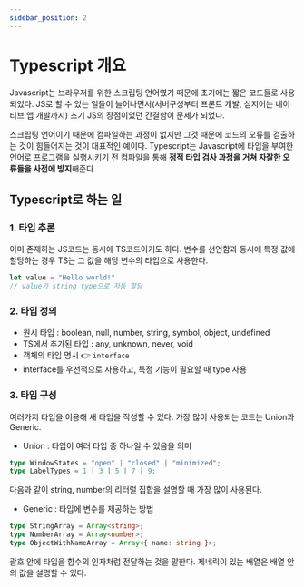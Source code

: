 ```yaml
---
sidebar_position: 2
---
```


# Typescript 개요

Javascript는 브라우저를 위한 스크립팅 언어였기 때문에 초기에는 짧은 코드들로 사용되었다. JS로 할 수 있는 일들이 늘어나면서(서버구성부터 프론트 개발, 심지어는 네이티브 앱 개발까지) 초기 JS의 장점이었던 간결함이 문제가 되었다. 

스크립팅 언어이기 때문에 컴파일하는 과정이 없지만 그것 때문에 코드의 오류를 검출하는 것이 힘들어지는 것이 대표적인 예이다. Typescript는 Javascript에 타입을 부여한 언어로 프로그램을 실행시키기 전 컴파일을 통해 **정적 타입 검사 과정을 거쳐 자잘한 오류들을 사전에 방지**해준다.


## Typescript로 하는 일

### 1. 타입 추론
 
 이미 존재하는 JS코드는 동시에 TS코드이기도 하다. 변수를 선언함과 동시에 특정 값에 할당하는 경우 TS는 그 값을 해당 변수의 타입으로 사용한다. 

 ```js
 let value = "Hello world!"
 // value가 string type으로 자동 할당
 ```

### 2. 타입 정의

- 원시 타입 : boolean, null, number, string, symbol, object, undefined
- TS에서 추가된 타입 : any, unknown, never, void
- 객체의 타입 명시 👉 `interface`
- interface를 우선적으로 사용하고, 특정 기능이 필요할 때 type 사용

### 3. 타입 구성

여러가지 타입을 이용해 새 타입을 작성할 수 있다. 가장 많이 사용되는 코드는 Union과 Generic.

- Union : 타입이 여러 타입 중 하나일 수 있음을 의미

```ts
type WindowStates = "open" | "closed" | "minimized";
type LabelTypes = 1 | 3 | 5 | 7 | 9;
```
다음과 같이 string, number의 리터럴 집합을 설명할 때 가장 많이 사용된다.


- Generic : 타입에 변수를 제공하는 방법

```ts
type StringArray = Array<string>;
type NumberArray = Array<number>;
type ObjectWithNameArray = Array<{ name: string }>;
```
괄호 안에 타입을 함수의 인자처럼 전달하는 것을 말한다. 제네릭이 있는 배열은 배열 안의 값을 설명할 수 있다.
